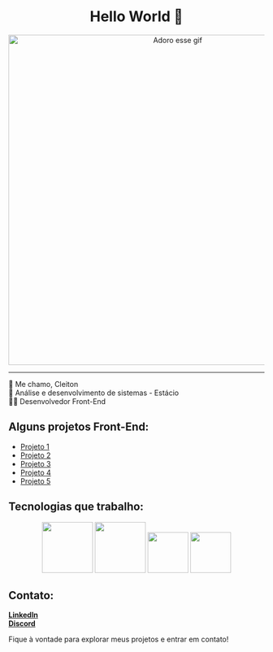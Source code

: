 <center><h1>Hello World 🖖</h1></center>


<p align="center">
  <img src="https://media2.giphy.com/media/v1.Y2lkPTc5MGI3NjExMjQwejJlZHg2eHBxbms1M3gyZWF5amdvZXlwYzZ2aDd6emhqYWJjdSZlcD12MV9pbnRlcm5hbF9naWZfYnlfaWQmY3Q9Zw/bFEQEDLmhrYsse0zFF/giphy.gif" alt="Adoro esse gif" width="650px">
</p>


---
👋 Me chamo, Cleiton<br>
📖 Análise e desenvolvimento de sistemas - Estácio <br>
🧑‍💻 Desenvolvedor Front-End<br>

## Alguns projetos Front-End:

- [Projeto 1](Link)<br>
- [Projeto 2](Link)<br>
- [Projeto 3](Link)<br>
- [Projeto 4](Link)<br>
- [Projeto 5](Link)<br>


## Tecnologias que trabalho:

<p align="center">
<img src="https://cdn.jsdelivr.net/gh/devicons/devicon@latest/icons/html5/html5-original-wordmark.svg" width="100px">
<img src="https://cdn.jsdelivr.net/gh/devicons/devicon@latest/icons/css3/css3-original-wordmark.svg" width="100px">
<img src="https://cdn.jsdelivr.net/gh/devicons/devicon@latest/icons/javascript/javascript-original.svg" width="80px">
<img src="https://cdn.jsdelivr.net/gh/devicons/devicon@latest/icons/react/react-original.svg" width="80px">
</p>
          


## Contato:

[**LinkedIn**](https://www.linkedin.com/in/cleiton-bueno/)<br>
[**Discord**](adicionar)<br>

          
        
Fique à vontade para explorar meus projetos e entrar em contato!

